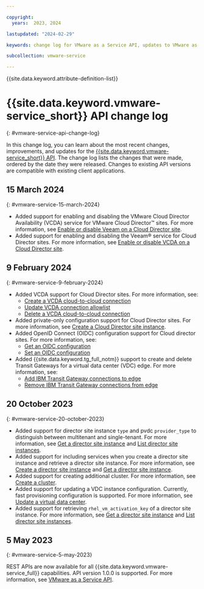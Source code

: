 ```yaml
---

copyright:
  years:  2023, 2024

lastupdated: "2024-02-29"

keywords: change log for VMware as a Service API, updates to VMware as a Service API

subcollection: vmware-service

---
```


{{site.data.keyword.attribute-definition-list}}

# {{site.data.keyword.vmware-service_short}} API change log
{: #vmware-service-api-change-log}

In this change log, you can learn about the most recent changes, improvements, and updates for the [{{site.data.keyword.vmware-service_short}} API](/apidocs/vmware-service). The change log lists the changes that were made, ordered by the date they were released. Changes to existing API versions are compatible with existing client applications.

## 15 March 2024
{: #vmware-service-15-march-2024}

* Added support for enabling and disabling the VMware Cloud Director Availability (VCDA) service for VMware Cloud Director™ sites. For more information, see [Enable or disable Veeam on a Cloud Director site](/apidocs/vmware-service#enable-veeam-on-pvdcs-list).
* Added support for enabling and disabling the Veeam® service for Cloud Director sites. For more information, see [Enable or disable VCDA on a Cloud Director site](/apidocs/vmware-service#enable-vcda-on-data-center).

## 9 February 2024
{: #vmware-service-9-february-2024}

* Added VCDA support for Cloud Director sites. For more information, see:
   * [Create a VCDA cloud-to-cloud connection](/apidocs/vmware-service#create-director-sites-vcda-c2c-connection)
   * [Update VCDA connection allowlist](/apidocs/vmware-service#update-director-sites-vcda-connection-endpoints)
   * [Delete a VCDA cloud-to-cloud connection](/apidocs/vmware-service#delete-director-sites-vcda-c2c-connection)
* Added private-only configuration support for Cloud Director sites. For more information, see [Create a Cloud Director site instance](/apidocs/vmware-service#create-director-sites).
* Added OpenID Connect (OIDC) configuration support for Cloud director sites. For more information, see:
   * [Get an OIDC configuration](/apidocs/vmware-service#get-oidc-configuration)
   * [Set an OIDC configuration](/apidocs/vmware-service#set-oidc-configuration)
* Added {{site.data.keyword.tg_full_notm}} support to create and delete Transit Gateways for a virtual data center (VDC) edge. For more information, see:
   * [Add IBM Transit Gateway connections to edge](/apidocs/vmware-service#add-transit-gateway-connections)
   * [Remove IBM Transit Gateway connections from edge](/apidocs/vmware-service#remove-transit-gateway-connections)

## 20 October 2023
{: #vmware-service-20-october-2023}

* Added support for director site instance `type` and pvdc `provider_type` to distinguish between multitenant and single-tenant. For more information, see [Get a director site instance](/apidocs/vmware-service#get-director-site) and [List director site instances](/apidocs/vmware-service#list-director-sites).
* Added support for including services when you create a director site instance and retrieve a director site instance. For more information, see [Create a director site instance](/apidocs/vmware-service#create-director-sites) and [Get a director site instance](/apidocs/vmware-service#get-director-site).
* Added support for creating additional cluster. For more information, see [Create a cluster](/apidocs/vmware-service#create-director-sites-pvdcs-clusters).
* Added support for updating a VDC instance configuration. Currently, fast provisioning configuration is supported. For more information, see [Update a virtual data center](/apidocs/vmware-service#update-vdc).
* Added support for retrieving `rhel_vm_activation_key` of a director site instance. For more information, see [Get a director site instance](/apidocs/vmware-service#get-director-site) and [List director site instances](/apidocs/vmware-service#list-director-sites).

## 5 May 2023
{: #vmware-service-5-may-2023}

REST APIs are now available for all {{site.data.keyword.vmware-service_full}} capabilities. API version 1.0.0 is supported. For more information, see [VMware as a Service API](/apidocs/vmware-service).
